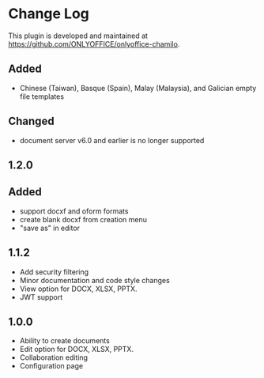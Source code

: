 # Change Log

This plugin is developed and maintained at https://github.com/ONLYOFFICE/onlyoffice-chamilo.

## Added
- Chinese (Taiwan), Basque (Spain), Malay (Malaysia), and Galician empty file templates

## Changed
- document server v6.0 and earlier is no longer supported

## 1.2.0
## Added
- support docxf and oform formats
- create blank docxf from creation menu
- "save as" in editor

## 1.1.2
- Add security filtering
- Minor documentation and code style changes
- View option for DOCX, XLSX, PPTX.
- JWT support

## 1.0.0
- Ability to create documents
- Edit option for DOCX, XLSX, PPTX.
- Collaboration editing
- Configuration page
